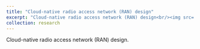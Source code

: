 ```yaml
---
title: "Cloud-native radio access network (RAN) design"
excerpt: "Cloud-native radio access network (RAN) design<br/><img src='/images/500x300.png'>"
collection: research
---
```


Cloud-native radio access network (RAN) design.
